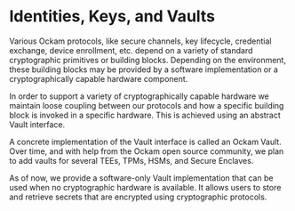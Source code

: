 # Identities, Keys, and Vaults

Various Ockam protocols, like secure channels, key lifecycle, credential exchange, device enrollment, etc. depend on a variety of standard cryptographic primitives or building blocks. Depending on the environment, these building blocks may be provided by a software implementation or a cryptographically capable hardware component.

In order to support a variety of cryptographically capable hardware we maintain loose coupling between our protocols and how a specific building block is invoked in a specific hardware. This is achieved using an abstract Vault interface.

A concrete implementation of the Vault interface is called an Ockam Vault. Over time, and with help from the Ockam open source community, we plan to add vaults for several TEEs, TPMs, HSMs, and Secure Enclaves.

As of now, we provide a software-only Vault implementation that can be used when no cryptographic hardware is available. It allows users to store and retrieve secrets that are encrypted using cryptographic protocols.
